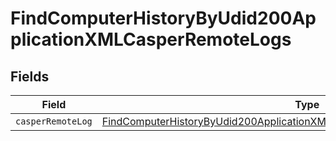 # FindComputerHistoryByUdid200ApplicationXMLCasperRemoteLogs


## Fields

| Field                                                                                                                                                                             | Type                                                                                                                                                                              | Required                                                                                                                                                                          | Description                                                                                                                                                                       |
| --------------------------------------------------------------------------------------------------------------------------------------------------------------------------------- | --------------------------------------------------------------------------------------------------------------------------------------------------------------------------------- | --------------------------------------------------------------------------------------------------------------------------------------------------------------------------------- | --------------------------------------------------------------------------------------------------------------------------------------------------------------------------------- |
| `casperRemoteLog`                                                                                                                                                                 | [FindComputerHistoryByUdid200ApplicationXMLCasperRemoteLogsCasperRemoteLog](../../models/operations/findcomputerhistorybyudid200applicationxmlcasperremotelogscasperremotelog.md) | :heavy_minus_sign:                                                                                                                                                                | N/A                                                                                                                                                                               |